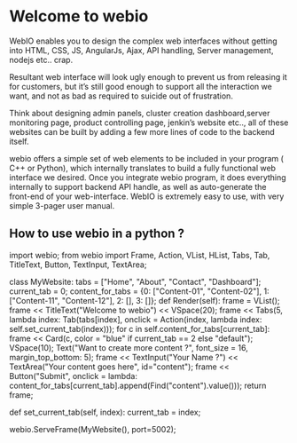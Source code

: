Welcome to webio
===================


WebIO enables you to design the complex web interfaces without getting into HTML, CSS, JS, AngularJs, Ajax,
API handling, Server management, nodejs etc.. crap.

Resultant web interface will look ugly enough to prevent us from releasing it for customers, but it’s still good enough
 to support all the interaction we want, and not as bad as required to suicide out of frustration.

Think about designing admin panels, cluster creation dashboard,server monitoring page, product controlling page,
 jenkin’s website etc.., all of these websites can be built by adding a few more lines of code to the backend itself.

webio offers a simple set of web elements to be included in your program ( C++ or Python), which internally
translates to build a fully functional web interface we desired. Once you integrate webio program, it does
everything internally to support backend API handle, as well as auto-generate the front-end of your web-interface.
WebIO is extremely easy to use, with very simple 3-pager user manual.



How to use webio in a python ?
----------
import webio;
from webio import Frame, Action, VList, HList, Tabs, Tab, TitleText, Button, TextInput, TextArea;

class MyWebsite:
  tabs = ["Home", "About", "Contact", "Dashboard"];
  current_tab = 0;
  content_for_tabs = {0: ["Content-01", "Content-02"], 1: ["Content-11", "Content-12"], 2: [], 3: []};
  def Render(self):
    frame = VList();
    frame << TitleText("Welcome to webio") << VSpace(20);
    frame << Tabs(5, lambda index:
                Tab(tabs[index],
                    onclick = Action(index, lambda index: self.set_current_tab(index)));
    for c in self.content_for_tabs[current_tab]:
      frame << Card(c, color = "blue" if current_tab == 2 else "default");
    VSpace(10);
    Text("Want to create more content ?", font_size = 16, margin_top_bottom: 5);
    frame << TextInput("Your Name ?") << TextArea("Your content goes here", id="content");
    frame << Button("Submit", onclick = lambda: content_for_tabs[current_tab].append(Find("content").value()));
    return frame;

  def set_current_tab(self, index):
    current_tab = index;

webio.ServeFrame(MyWebsite(), port=5002);

